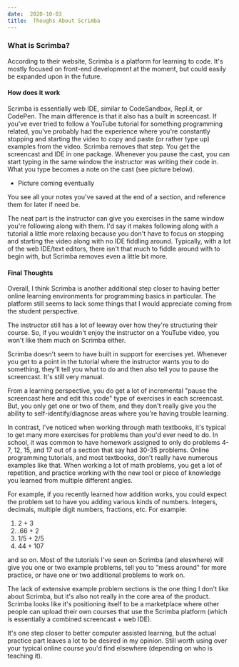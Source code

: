 ```yaml
---
date:  2020-10-03
title:  Thoughs About Scrimba
---
```




### What is Scrimba?

According to their website, Scrimba is a platform for learning to code. It's mostly focused on front-end development at the moment, but could easily be expanded upon in the future.

#### How does it work

Scrimba is essentially web IDE, similar to CodeSandbox, Repl.it, or CodePen. The main difference is that it also has a built in screencast. If you've ever tried to follow a YouTube tutorial for something programming related, you've probably had the experience where you're constantly stopping and starting the video to copy and paste (or rather type up) examples from the video. Scrimba removes that step. You get the screencast and IDE in one package. Whenever you pause the cast, you can start typing in the same window the instructor was writing their code in. What you type becomes a note on the cast (see picture below).

- Picture coming eventually

You see all your notes you've saved at the end of a section, and reference them for later if need be.

The neat part is the instructor can give you exercises in the same window you're following along with them. I'd say it makes following along with a tutorial a little more relaxing because you don't have to focus on stopping and starting the video along with no IDE fiddling around. Typically, with a lot of the web IDE/text editors, there isn't that much to fiddle around with to begin with, but Scrimba removes even a little bit more.

#### Final Thoughts

Overall, I think Scrimba is another additional step closer to having better online learning environments for programming basics in particular. The platform still seems to lack some things that I would appreciate coming from the student perspective.

The instructor still has a lot of leeway over how they're structuring their course. So, if you wouldn't enjoy the instructor on a YouTube video, you won't like them much on Scrimba either. 

Scrimba doesn't seem to have built in support for exercises yet. Whenever you get to a point in the tutorial where the instructor wants you to do something, they'll tell you what to do and then also tell you to pause the screencast. It's still very manual. 

From a learning perspective, you do get a lot of incremental "pause the screencast here and edit this code" type of exercises in each screencast. But, you only get one or two of them, and they don't really give you the ability to self-identify/diagnose areas where you're having trouble learning.

In contrast, I've noticed when working through math textbooks, it's typical to get many more exercises for problems than you'd ever need to do. In school, it was common to have homework assigned to only do problems 4-7, 12, 15, and 17 out of a section that say had 30-35 problems. Online programming tutorials, and most textbooks, don't really have numerous examples like that. When working a lot of math problems, you get a lot of repetition, and practice working with the new tool or piece of knowledge you learned from multiple different angles. 

For example, if you recently learned how addition works, you could expect the problem set to have you adding various kinds of numbers. Integers, decimals, multiple digit numbers, fractions, etc. For example:

1. 2 + 3
2.  .66 + 2
3. 1/5 + 2/5
4. 44 + 107

and so on. Most of the tutorials I've seen on Scrimba (and eleswhere) will give you one or two example problems, tell you to "mess around" for more practice, or have one or two additional problems to work on. 

The lack of extensive example problem sections is the one thing I don't like about Scrimba, but it's also not really in the core area of the product. Scrimba looks like it's positioning itself to be a marketplace where other people can upload their own courses that use the Scrimba platform (which is essentially a combined screencast + web IDE).

It's one step closer to better computer assisted learning, but the actual practice part leaves a lot to be desired in my opinion. Still worth using over your typical online course you'd find elsewhere (depending on who is teaching it).